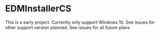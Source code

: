 # EDMInstallerCS
This is a early project.
Currently only support Windows 10. See issues for other support version planned.
See issues for all future plans
